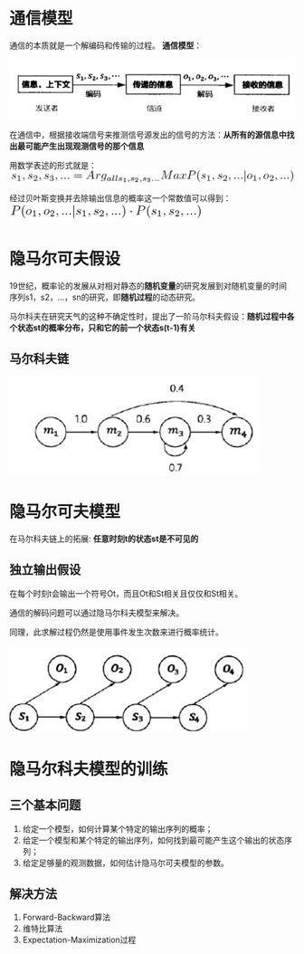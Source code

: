 # 通信模型
通信的本质就是一个解编码和传输的过程。
**通信模型**：

![](./img/通信模型.png)

在通信中，根据接收端信号来推测信号源发出的信号的方法：**从所有的源信息中找出最可能产生出现观测信号的那个信息**

用数学表述的形式就是： ![](./img/通信1.png)

经过贝叶斯变换并去除输出信息的概率这一个常数值可以得到： ![](./img/通信2.png)

# 隐马尔可夫假设

19世纪，概率论的发展从对相对静态的**随机变量**的研究发展到对随机变量的时间序列s1，s2，...，sn的研究，即**随机过程**的动态研究。

马尔科夫在研究天气的这种不确定性时，提出了一阶马尔科夫假设：**随机过程中各个状态st的概率分布，只和它的前一个状态s(t-1)有关**

## 马尔科夫链

![](./img/隐马1.png)

# 隐马尔可夫模型
在马尔科夫链上的拓展: **任意时刻t的状态st是不可见的**
## 独立输出假设
在每个时刻t会输出一个符号Ot，而且Ot和St相关且仅仅和St相关。

通信的解码问题可以通过隐马尔科夫模型来解决。

同理，此求解过程仍然是使用事件发生次数来进行概率统计。

![](./img/隐马2.png)

# 隐马尔科夫模型的训练
## 三个基本问题

1. 给定一个模型，如何计算某个特定的输出序列的概率；
2. 给定一个模型和某个特定的输出序列，如何找到最可能产生这个输出的状态序列；
3. 给定足够量的观测数据，如何估计隐马尔可夫模型的参数。
## 解决方法

1. Forward-Backward算法
2. 维特比算法
3. Expectation-Maximization过程
